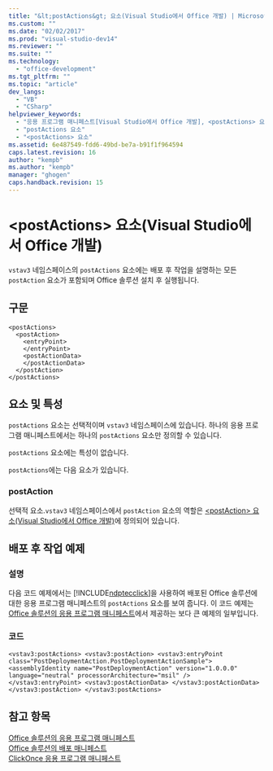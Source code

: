 ```yaml
---
title: "&lt;postActions&gt; 요소(Visual Studio에서 Office 개발) | Microsoft Docs"
ms.custom: ""
ms.date: "02/02/2017"
ms.prod: "visual-studio-dev14"
ms.reviewer: ""
ms.suite: ""
ms.technology: 
  - "office-development"
ms.tgt_pltfrm: ""
ms.topic: "article"
dev_langs: 
  - "VB"
  - "CSharp"
helpviewer_keywords: 
  - "응용 프로그램 매니페스트[Visual Studio에서 Office 개발], <postActions> 요소"
  - "postActions 요소"
  - "<postActions> 요소"
ms.assetid: 6e487549-fdd6-49bd-be7a-b91f1f964594
caps.latest.revision: 16
author: "kempb"
ms.author: "kempb"
manager: "ghogen"
caps.handback.revision: 15
---
```

# &lt;postActions&gt; 요소(Visual Studio에서 Office 개발)
  `vstav3`  네임스페이스의 `postActions` 요소에는 배포 후 작업을 설명하는 모든 `postAction` 요소가 포함되며 Office 솔루션 설치 후 실행됩니다.  
  
## 구문  
  
```  
<postActions>  
  <postAction>  
    <entryPoint>  
    </entryPoint>  
    <postActionData>  
    </postActionData>  
  </postAction>  
</postActions>  
```  
  
## 요소 및 특성  
 `postActions` 요소는 선택적이며 `vstav3`  네임스페이스에 있습니다. 하나의 응용 프로그램 매니페스트에서는 하나의 `postActions` 요소만 정의할 수 있습니다.  
  
 `postActions` 요소에는 특성이 없습니다.  
  
 `postActions`에는 다음 요소가 있습니다.  
  
### postAction  
 선택적 요소.`vstav3`  네임스페이스에서 `postAction` 요소의 역할은 [&#60;postAction&#62; 요소&#40;Visual Studio에서 Office 개발&#41;](../vsto/postaction-element-office-development-in-visual-studio.md)에 정의되어 있습니다.  
  
## 배포 후 작업 예제  
  
### 설명  
 다음 코드 예제에서는 [!INCLUDE[ndptecclick](../vsto/includes/ndptecclick-md.md)]을 사용하여 배포된 Office 솔루션에 대한 응용 프로그램 매니페스트의 `postActions` 요소를 보여 줍니다. 이 코드 예제는 [Office 솔루션의 응용 프로그램 매니페스트](../vsto/application-manifests-for-office-solutions.md)에서 제공하는 보다 큰 예제의 일부입니다.  
  
### 코드  
  
```  
<vstav3:postActions> <vstav3:postAction> <vstav3:entryPoint class="PostDeploymentAction.PostDeploymentActionSample"> <assemblyIdentity name="PostDeploymentAction" version="1.0.0.0" language="neutral" processorArchitecture="msil" /> </vstav3:entryPoint> <vstav3:postActionData> </vstav3:postActionData> </vstav3:postAction> </vstav3:postActions>  
```  
  
## 참고 항목  
 [Office 솔루션의 응용 프로그램 매니페스트](../vsto/application-manifests-for-office-solutions.md)   
 [Office 솔루션의 배포 매니페스트](../vsto/deployment-manifests-for-office-solutions.md)   
 [ClickOnce 응용 프로그램 매니페스트](../deployment/clickonce-application-manifest.md)  
  
  